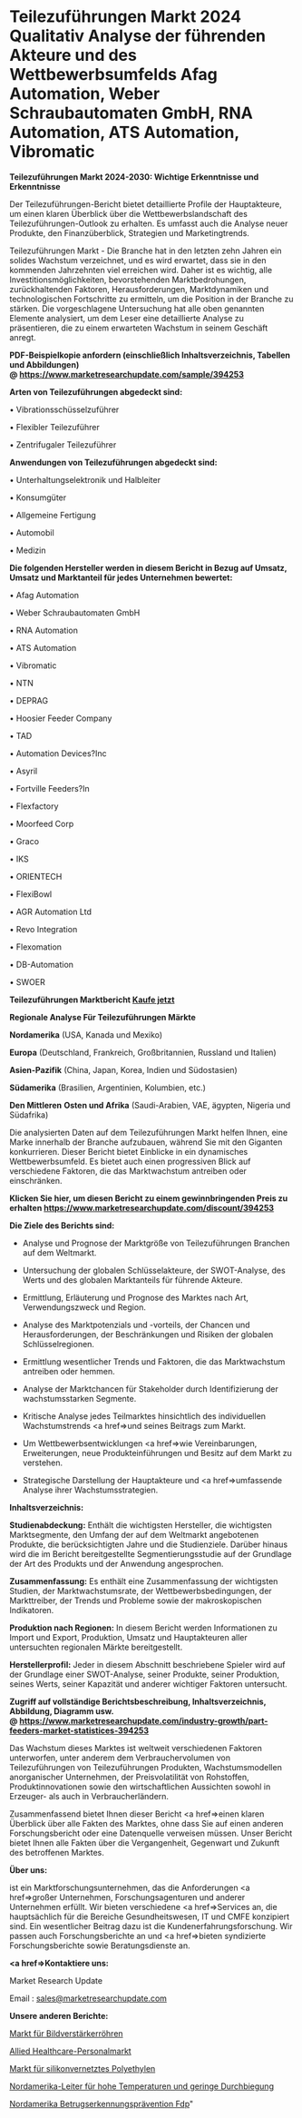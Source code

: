 # Teilezuführungen Markt 2024 Qualitativ Analyse der führenden Akteure und des Wettbewerbsumfelds Afag Automation, Weber Schraubautomaten GmbH, RNA Automation, ATS Automation, Vibromatic

<strong>Teilezuführungen Markt 2024-2030: Wichtige Erkenntnisse und Erkenntnisse</strong>

Der Teilezuführungen-Bericht bietet detaillierte Profile der Hauptakteure, um einen klaren Überblick über die Wettbewerbslandschaft des Teilezuführungen-Outlook zu erhalten. Es umfasst auch die Analyse neuer Produkte, den Finanzüberblick, Strategien und Marketingtrends.

Teilezuführungen Markt - Die Branche hat in den letzten zehn Jahren ein solides Wachstum verzeichnet, und es wird erwartet, dass sie in den kommenden Jahrzehnten viel erreichen wird. Daher ist es wichtig, alle Investitionsmöglichkeiten, bevorstehenden Marktbedrohungen, zurückhaltenden Faktoren, Herausforderungen, Marktdynamiken und technologischen Fortschritte zu ermitteln, um die Position in der Branche zu stärken. Die vorgeschlagene Untersuchung hat alle oben genannten Elemente analysiert, um dem Leser eine detaillierte Analyse zu präsentieren, die zu einem erwarteten Wachstum in seinem Geschäft anregt.

<strong><b>PDF-Beispielkopie anfordern (einschließlich Inhaltsverzeichnis, Tabellen und Abbildungen) @ </b></strong><strong><a href=https://www.marketresearchupdate.com/sample/394253><strong>https://www.marketresearchupdate.com/sample/394253</u></a></strong></strong>

<strong>Arten von Teilezuführungen abgedeckt sind:</strong>

• Vibrationsschüsselzuführer

• Flexibler Teilezuführer

• Zentrifugaler Teilezuführer

<strong>Anwendungen von Teilezuführungen abgedeckt sind:</strong>

• Unterhaltungselektronik und Halbleiter

• Konsumgüter

• Allgemeine Fertigung

• Automobil

• Medizin

<strong>Die folgenden Hersteller werden in diesem Bericht in Bezug auf Umsatz, Umsatz und Marktanteil für jedes Unternehmen bewertet:</strong>

• Afag Automation

• Weber Schraubautomaten GmbH

• RNA Automation

• ATS Automation

• Vibromatic

• NTN

• DEPRAG

• Hoosier Feeder Company

• TAD

• Automation Devices?Inc

• Asyril

• Fortville Feeders?In

• Flexfactory

• Moorfeed Corp

• Graco

• IKS

• ORIENTECH

• FlexiBowl

• AGR Automation Ltd

• Revo Integration

• Flexomation

• DB-Automation

• SWOER

<strong>Teilezuführungen Marktbericht <a href=https://www.marketresearchupdate.com/buynow/394253>Kaufe jetzt</a></strong>

<strong>Regionale Analyse Für Teilezuführungen Märkte</strong>

<strong>Nordamerika</strong> (USA, Kanada und Mexiko)

<strong>Europa</strong> (Deutschland, Frankreich, Großbritannien, Russland und Italien)

<strong>Asien-Pazifik</strong> (China, Japan, Korea, Indien und Südostasien)

<strong>Südamerika</strong> (Brasilien, Argentinien, Kolumbien, etc.)

<strong>Den Mittleren</strong> <strong>Osten und Afrika</strong> (Saudi-Arabien, VAE, ägypten, Nigeria und Südafrika)

Die analysierten Daten auf dem Teilezuführungen Markt helfen Ihnen, eine Marke innerhalb der Branche aufzubauen, während Sie mit den Giganten konkurrieren. Dieser Bericht bietet Einblicke in ein dynamisches Wettbewerbsumfeld. Es bietet auch einen progressiven Blick auf verschiedene Faktoren, die das Marktwachstum antreiben oder einschränken.

<strong>Klicken Sie hier, um diesen Bericht zu einem gewinnbringenden Preis zu erhalten
</strong><strong><a href=https://www.marketresearchupdate.com/discount/394253>https://www.marketresearchupdate.com/discount/394253</b></u></strong></a>

<strong>Die Ziele des Berichts sind:</strong>

- Analyse und Prognose der Marktgröße von Teilezuführungen Branchen auf dem Weltmarkt.

- Untersuchung der globalen Schlüsselakteure, der SWOT-Analyse, des Werts und des globalen Marktanteils für führende Akteure.

- Ermittlung, Erläuterung und Prognose des Marktes nach Art, Verwendungszweck und Region.

- Analyse des Marktpotenzials und -vorteils, der Chancen und Herausforderungen, der Beschränkungen und Risiken der globalen Schlüsselregionen.

- Ermittlung wesentlicher Trends und Faktoren, die das Marktwachstum antreiben oder hemmen.

- Analyse der Marktchancen für Stakeholder durch Identifizierung der wachstumsstarken Segmente.

- Kritische Analyse jedes Teilmarktes hinsichtlich des individuellen Wachstumstrends <a href=>und</a> seines Beitrags zum Markt.

- Um Wettbewerbsentwicklungen <a href=>wie</a> Vereinbarungen, Erweiterungen, neue Produkteinführungen und Besitz auf dem Markt zu verstehen.

- Strategische Darstellung der Hauptakteure und <a href=>umfas</a>sende Analyse ihrer Wachstumsstrategien.

<strong>Inhaltsverzeichnis:</strong>

<strong>Studienabdeckung:</strong> Enthält die wichtigsten Hersteller, die wichtigsten Marktsegmente, den Umfang der auf dem Weltmarkt angebotenen Produkte, die berücksichtigten Jahre und die Studienziele. Darüber hinaus wird die im Bericht bereitgestellte Segmentierungsstudie auf der Grundlage der Art des Produkts und der Anwendung angesprochen.

<strong>Zusammenfassung:</strong> Es enthält eine Zusammenfassung der wichtigsten Studien, der Marktwachstumsrate, der Wettbewerbsbedingungen, der Markttreiber, der Trends und Probleme sowie der makroskopischen Indikatoren.

<strong>Produktion nach Regionen:</strong> In diesem Bericht werden Informationen zu Import und Export, Produktion, Umsatz und Hauptakteuren aller untersuchten regionalen Märkte bereitgestellt.

<strong>Herstellerprofil:</strong> Jeder in diesem Abschnitt beschriebene Spieler wird auf der Grundlage einer SWOT-Analyse, seiner Produkte, seiner Produktion, seines Werts, seiner Kapazität und anderer wichtiger Faktoren untersucht.

<strong><b>Zugriff auf vollständige Berichtsbeschreibung, Inhaltsverzeichnis, Abbildung, Diagramm usw. @ </b></strong><strong><a href=https://www.marketresearchupdate.com/industry-growth/part-feeders-market-statistices-394253>https://www.marketresearchupdate.com/industry-growth/part-feeders-market-statistices-394253</a></strong>

Das Wachstum dieses Marktes ist weltweit verschiedenen Faktoren unterworfen, unter anderem dem Verbrauchervolumen von Teilezuführungen von Teilezuführungen Produkten, Wachstumsmodellen anorganischer Unternehmen, der Preisvolatilität von Rohstoffen, Produktinnovationen sowie den wirtschaftlichen Aussichten sowohl in Erzeuger- als auch in Verbraucherländern.

Zusammenfassend bietet Ihnen dieser Bericht <a href=>einen</a> klaren Überblick über alle Fakten des Marktes, ohne dass Sie auf einen anderen Forschungsbericht oder eine Datenquelle verweisen müssen. Unser Bericht bietet Ihnen alle Fakten über die Vergangenheit, Gegenwart und Zukunft des betroffenen Marktes.

<strong>Über uns:</strong>

 ist ein Marktforschungsunternehmen, das die Anforderungen <a href=>großer</a> Unternehmen, Forschungsagenturen und anderer Unternehmen erfüllt. Wir bieten verschiedene <a href=>Services</a> an, die hauptsächlich für die Bereiche Gesundheitswesen, IT und CMFE konzipiert sind. Ein wesentlicher Beitrag dazu ist die Kundenerfahrungsforschung. Wir passen auch Forschungsberichte an und <a href=>bieten</a> syndizierte Forschungsberichte sowie Beratungsdienste an.

<strong><a href=>Kontaktiere uns:</a></strong>

Market Research Update

Email : sales@marketresearchupdate.com

<strong>Unsere anderen Berichte:</strong>

<a href=https://www.linkedin.com/pulse/image-intensifier-tube-market-size-growth-set>Markt für Bildverstärkerröhren</a>

<a href=https://www.linkedin.com/pulse/allied-healthcare-staffing-market-size-analysis>Allied Healthcare-Personalmarkt</a>

<a href=https://www.linkedin.com/pulse/silicone-crosslinked-polyethylene-market-outlooks>Markt für silikonvernetztes Polyethylen</a>

<a href=https://www.linkedin.com/pulse/north-america-high-temperature-low-sag-conductor>Nordamerika-Leiter für hohe Temperaturen und geringe Durchbiegung</a>

<a href=https://www.linkedin.com/pulse/north-america-fraud-detection-prevention-fdp>Nordamerika Betrugserkennungsprävention Fdp</a>"
